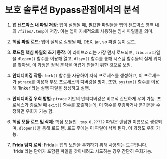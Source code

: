 # 보호 솔루션 Bypass관점에서의 분석

1. **앱 샌드박스 내 파일 저장**: 앱이 실행될 때, 필요한 파일들을 앱의 샌드박스 영역 내의 `/files/.temp`에 저장. 이는 앱이 자체적으로 사용하는 임시 파일들을 의미.

2. **핵심 파일 로드**: 앱이 실제로 실행될 때, DEX, jar, so 파일 등이 로드.

3. **로드된 핵심 파일의 초기 동작**: 이 라이브러리는 가장 먼저 로드되며, `libc.so` 파일을 `dlopen()` 함수를 이용해 열고, `dlsym()` 함수를 통해 시스템 함수들의 실제 위치를 찾아냄. 이 과정은 정적 분석을 어렵게 만들기 위한 것으로 보임.

4. **안티디버깅 작동**: `fork()` 함수를 사용하여 자식 프로세스를 생성하고, 이 프로세스가 `ptrace`를 이용해 부모 프로세스의 디버깅을 방지. 또한, `system()` 함수를 이용해 'linker'라는 실행 파일을 생성하고 실행.

5. **안티디버깅 우회 방법**: `ptrace` 기반의 안티디버깅은 비교적 간단하게 우회 가능. 프로세스가 종료될 때 `exit()` 함수를 호출하는데, 이 함수를 후킹하거나 분기문을 수정하면 우회가 가능 함.

6. **핵심 모듈 로드 및 삭제**: 핵심 모듈인 `.tmp.0.?????` 파일은 랜덤한 이름으로 생성되며, `dlopen()`을 통해 로드 됌. 로드 후에는 이 파일이 삭제 된다. 이 과정도 우회 가능.

7. **Frida 탐지 로직**: Frida는 앱의 보안을 우회하기 위해 사용되는 도구입니다. 'frida'라는 단어가 포함된 파일을 찾아내려고 시도하는 경우 간단히 우회가능.

